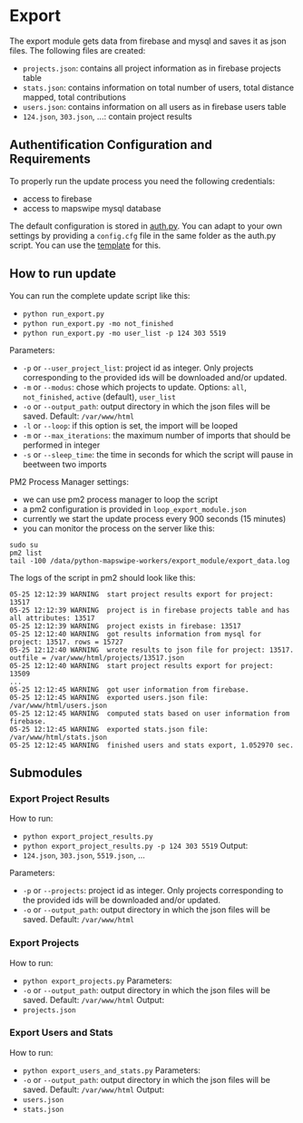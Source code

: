 # Export

The export module gets data from firebase and mysql and saves it as json files. The following files are created:
* `projects.json`: contains all project information as in firebase projects table
* `stats.json`: contains information on total number of users, total distance mapped, total contributions
* `users.json`: contains information on all users as in firebase users table
* `124.json`, `303.json`, ...: contain project results

## Authentification Configuration and Requirements
To properly run the update process you need the following credentials:
* access to firebase
* access to mapswipe mysql database

The default configuration is stored in [auth.py](../cfg/auth.py). You can adapt to your own settings by providing a `config.cfg` file in the same folder as the auth.py script. You can use the [template](../cfg/your_config_file.cfg) for this.

## How to run update
You can run the complete update script like this:
* `python run_export.py`
* `python run_export.py -mo not_finished`
* `python run_export.py -mo user_list -p 124 303 5519`

Parameters:
* `-p` or `--user_project_list`: project id as integer. Only projects corresponding to the provided ids will be downloaded and/or updated.
* `-m` or `--modus`: chose which projects to update. Options: `all`, `not_finished`, `active` (default), `user_list`
* `-o` or `--output_path`: output directory in which the json files will be saved. Default: `/var/www/html`
* `-l` or `--loop`: if this option is set, the import will be looped
* `-m` or `--max_iterations`: the maximum number of imports that should be performed in integer
* `-s` or `--sleep_time`: the time in seconds for which the script will pause in beetween two imports

PM2 Process Manager settings:
* we can use pm2 process manager to loop the script
* a pm2 configuration is provided in `loop_export_module.json`
* currently we start the update process every 900 seconds (15 minutes)
* you can monitor the process on the server like this:
```
sudo su
pm2 list
tail -100 /data/python-mapswipe-workers/export_module/export_data.log
```

The logs of the script in pm2 should look like this:
```
05-25 12:12:39 WARNING  start project results export for project: 13517
05-25 12:12:39 WARNING  project is in firebase projects table and has all attributes: 13517
05-25 12:12:39 WARNING  project exists in firebase: 13517
05-25 12:12:40 WARNING  got results information from mysql for project: 13517. rows = 15727
05-25 12:12:40 WARNING  wrote results to json file for project: 13517. outfile = /var/www/html/projects/13517.json
05-25 12:12:40 WARNING  start project results export for project: 13509
...
05-25 12:12:45 WARNING  got user information from firebase.
05-25 12:12:45 WARNING  exported users.json file: /var/www/html/users.json
05-25 12:12:45 WARNING  computed stats based on user information from firebase.
05-25 12:12:45 WARNING  exported stats.json file: /var/www/html/stats.json
05-25 12:12:45 WARNING  finished users and stats export, 1.052970 sec.
```


## Submodules
### Export Project Results
How to run:
* `python export_project_results.py`
* `python export_project_results.py -p 124 303 5519`
Output:
* `124.json`, `303.json`, `5519.json`, ...

Parameters:
* `-p` or `--projects`: project id as integer. Only projects corresponding to the provided ids will be downloaded and/or updated.
* `-o` or `--output_path`: output directory in which the json files will be saved. Default: `/var/www/html`

### Export Projects
How to run:
* `python export_projects.py`
Parameters:
* `-o` or `--output_path`: output directory in which the json files will be saved. Default: `/var/www/html`
Output:
* `projects.json`

### Export Users and Stats
How to run:
* `python export_users_and_stats.py`
Parameters:
* `-o` or `--output_path`: output directory in which the json files will be saved. Default: `/var/www/html`
Output:
* `users.json`
* `stats.json`
